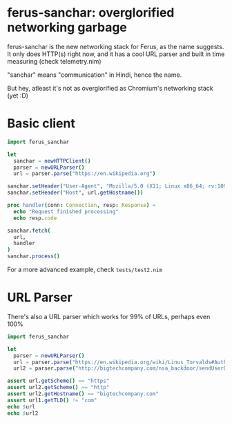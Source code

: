 # ferus-sanchar: overglorified networking garbage
ferus-sanchar is the new networking stack for Ferus, as the name suggests. It only does HTTP(s) right now, and it has a cool URL parser and built in time measuring (check telemetry.nim)

"sanchar" means "communication" in Hindi, hence the name.

But hey, atleast it's not as overglorified as Chromium's networking stack (yet :D)

# Basic client
```nim
import ferus_sanchar

let 
  sanchar = newHTTPClient()
  parser = newURLParser()
  url = parser.parse("https://en.wikipedia.org")

sanchar.setHeader("User-Agent", "Mozilla/5.0 (X11; Linux x86_64; rv:109.0) Gecko/20100101 Firefox/116.0")
sanchar.setHeader("Host", url.getHostname())

proc handler(conn: Connection, resp: Response) =
  echo "Request finished processing"
  echo resp.code

sanchar.fetch(
  url,
  handler
)
sanchar.process()
```
For a more advanced example, check `tests/test2.nim`

# URL Parser
There's also a URL parser which works for 99% of URLs, perhaps even 100%
```nim
import ferus_sanchar

let
  parser = newURLParser()
  url = parser.parse("https://en.wikipedia.org/wiki/Linus_Torvalds#Authority_and_trademark")
  url2 = parser.parse("http://bigtechcompany.com/nsa_backdoor/sendUserData?password=ihatethensa")

assert url.getScheme() == "https"
assert url2.getScheme() == "http"
assert url2.getHostname() == "bigtechcompany.com"
assert url1.getTLD() != "com"
echo $url
echo $url2
```
